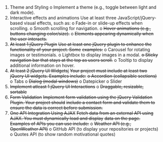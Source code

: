 1. Theme and Styling
    o Implement a theme (e.g., toggle between light and dark mode).
2. Interactive effects and animations
Use at least three JavaScript/jQuery-based visual effects, such as:
    o Fade-in or slide-up effects when scrolling.
    o Smooth scrolling for navigation.
    o ~~Hover animations (e.g., buttons changing color/size).~~
    o ~~Elements appearing dynamically when the user interacts.~~
3. ~~At least 1 jQuery Plugin~~
~~Use at least one jQuery plugin to enhance the functionality of your project. Some~~
~~examples:~~
    o Carousel for rotating images or testimonials.
    o Lightbox to display images in a modal.
    ~~o Sticky navigation bar that stays at the top as users scroll.~~
    o Tooltip to display additional information on hover.
4. ~~At least 2 jQuery UI Widgets~~j
~~Your project must include at least two jQuery UI widgets. Examples include:~~
    ~~o Accordion (collapsible sections)~~
    o Tabs
    o ~~Dialog (modal windows)~~
    o Datepicker
    o Slider
5. ~~Implement atleast 1 jQuery UI Interactions~~
    o ~~Draggable, resizable, sortable~~
6. ~~Form Validation~~
~~Implement form validation using the jQuery Validation Plugin. Your project should~~
~~include a contact form and validate them to ensure the data is correct before submission.~~
7. ~~One API Integration Using AJAX~~
~~Fetch data from an external API using AJAX. You must dynamically load and display~~
~~data on the page. Examples of APIs you can use include:~~
    o ~~Weather API (e.g., OpenWeather API)~~
    o GitHub API (to display your repositories or projects)
    o Quotes API (to show random motivational quotes)